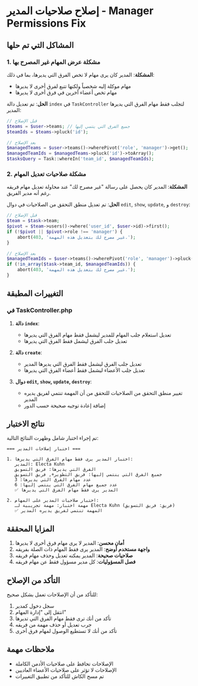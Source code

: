 # إصلاح صلاحيات المدير - Manager Permissions Fix

## المشاكل التي تم حلها

### 1. مشكلة عرض المهام غير المصرح بها
**المشكلة**: المدير كان يرى مهام لا تخص الفرق التي يديرها، بما في ذلك:
- مهام موكلة إليه شخصياً ولكنها تتبع لفرق أخرى لا يديرها
- مهام تخص أعضاء آخرين في فرق أخرى لا يديرها

**الحل**: تم تعديل دالة `index` في `TaskController` لتجلب فقط مهام الفرق التي يديرها المدير:

```php
// قبل الإصلاح
$teams = $user->teams; // جميع الفرق التي ينتمي إليها
$teamIds = $teams->pluck('id');

// بعد الإصلاح
$managedTeams = $user->teams()->wherePivot('role', 'manager')->get();
$managedTeamIds = $managedTeams->pluck('id')->toArray();
$tasksQuery = Task::whereIn('team_id', $managedTeamIds);
```

### 2. مشكلة صلاحيات تعديل المهام
**المشكلة**: المدير كان يحصل على رسالة "غير مصرح لك" عند محاولة تعديل مهام فريقه رغم أنه مدير الفريق.

**الحل**: تم تعديل منطق التحقق من الصلاحيات في دوال `edit`, `show`, `update`, و `destroy`:

```php
// قبل الإصلاح
$team = $task->team;
$pivot = $team->users()->where('user_id', $user->id)->first();
if (!$pivot || $pivot->role !== 'manager') {
    abort(403, 'غير مصرح لك بتعديل هذه المهمة.');
}

// بعد الإصلاح
$managedTeamIds = $user->teams()->wherePivot('role', 'manager')->pluck('teams.id')->toArray();
if (!in_array($task->team_id, $managedTeamIds)) {
    abort(403, 'غير مصرح لك بتعديل هذه المهمة.');
}
```

## التغييرات المطبقة

### في TaskController.php

1. **دالة `index`**:
   - تعديل استعلام جلب المهام للمدير ليشمل فقط مهام الفرق التي يديرها
   - تعديل جلب الفرق ليشمل فقط الفرق التي يديرها

2. **دالة `create`**:
   - تعديل جلب الفرق ليشمل فقط الفرق التي يديرها المدير
   - تعديل جلب الأعضاء ليشمل فقط أعضاء الفرق التي يديرها

3. **دوال `edit`, `show`, `update`, `destroy`**:
   - تغيير منطق التحقق من الصلاحيات للتحقق من أن المهمة تنتمي لفريق يديره المدير
   - إضافة إعادة توجيه صحيحة حسب الدور

## نتائج الاختبار

تم إجراء اختبار شامل وظهرت النتائج التالية:

```
=== اختبار إصلاحات المدير ===

1. اختبار المدير يرى فقط مهام الفرق التي يديرها:
   المدير: Electa Kuhn
   الفرق التي يديرها: فريق التسويق
   جميع الفرق التي ينتمي إليها: فريق التطوير+, فريق التسويق
   عدد مهام الفرق التي يديرها: 3
   عدد جميع مهام الفرق التي ينتمي إليها: 6
   ✅ المدير يرى فقط مهام الفرق التي يديرها

2. اختبار صلاحيات المدير على المهام:
   مهمة اختبار: مهمة تجريبية لـ Electa Kuhn (فريق: فريق التسويق)
   ✅ المهمة تنتمي لفريق يديره المدير
```

## المزايا المحققة

1. **أمان محسن**: المدير لا يرى مهام فرق أخرى لا يديرها
2. **واجهة مستخدم أوضح**: المدير يرى فقط المهام ذات الصلة بفريقه
3. **صلاحيات صحيحة**: المدير يمكنه تعديل وحذف مهام فريقه
4. **فصل المسؤوليات**: كل مدير مسؤول فقط عن مهام فريقه

## التأكد من الإصلاح

للتأكد من أن الإصلاحات تعمل بشكل صحيح:

1. سجل دخول كمدير
2. انتقل إلى "إدارة المهام"
3. تأكد من أنك ترى فقط مهام الفرق التي تديرها
4. جرب تعديل أو حذف مهمة من فريقه
5. تأكد من أنك لا تستطيع الوصول لمهام فرق أخرى

## ملاحظات مهمة

- الإصلاحات تحافظ على صلاحيات الأدمن الكاملة
- الإصلاحات لا تؤثر على صلاحيات الأعضاء العاديين
- تم مسح الكاش للتأكد من تطبيق التغييرات 